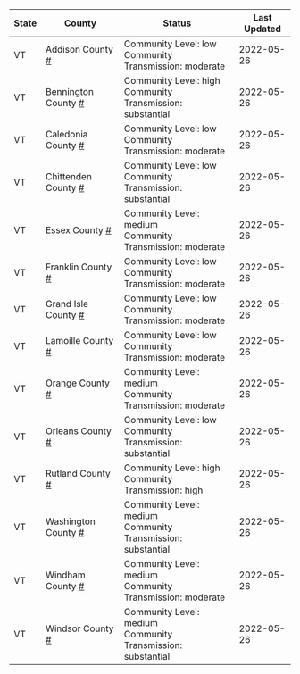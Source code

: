 State | County | Status | Last Updated
--- | --- | --- | --- 
VT | Addison County <a href="#addison_county">#</a> | <a name="addison_county"></a>Community Level: low<br/>Community Transmission: moderate | 2022-05-26
VT | Bennington County <a href="#bennington_county">#</a> | <a name="bennington_county"></a>Community Level: high<br/>Community Transmission: substantial | 2022-05-26
VT | Caledonia County <a href="#caledonia_county">#</a> | <a name="caledonia_county"></a>Community Level: low<br/>Community Transmission: moderate | 2022-05-26
VT | Chittenden County <a href="#chittenden_county">#</a> | <a name="chittenden_county"></a>Community Level: low<br/>Community Transmission: substantial | 2022-05-26
VT | Essex County <a href="#essex_county">#</a> | <a name="essex_county"></a>Community Level: medium<br/>Community Transmission: moderate | 2022-05-26
VT | Franklin County <a href="#franklin_county">#</a> | <a name="franklin_county"></a>Community Level: low<br/>Community Transmission: moderate | 2022-05-26
VT | Grand Isle County <a href="#grand_isle_county">#</a> | <a name="grand_isle_county"></a>Community Level: low<br/>Community Transmission: moderate | 2022-05-26
VT | Lamoille County <a href="#lamoille_county">#</a> | <a name="lamoille_county"></a>Community Level: low<br/>Community Transmission: moderate | 2022-05-26
VT | Orange County <a href="#orange_county">#</a> | <a name="orange_county"></a>Community Level: medium<br/>Community Transmission: moderate | 2022-05-26
VT | Orleans County <a href="#orleans_county">#</a> | <a name="orleans_county"></a>Community Level: low<br/>Community Transmission: substantial | 2022-05-26
VT | Rutland County <a href="#rutland_county">#</a> | <a name="rutland_county"></a>Community Level: high<br/>Community Transmission: high | 2022-05-26
VT | Washington County <a href="#washington_county">#</a> | <a name="washington_county"></a>Community Level: medium<br/>Community Transmission: substantial | 2022-05-26
VT | Windham County <a href="#windham_county">#</a> | <a name="windham_county"></a>Community Level: medium<br/>Community Transmission: moderate | 2022-05-26
VT | Windsor County <a href="#windsor_county">#</a> | <a name="windsor_county"></a>Community Level: medium<br/>Community Transmission: substantial | 2022-05-26
